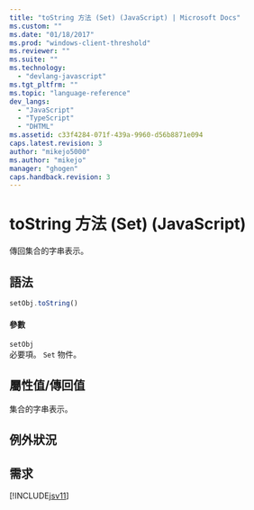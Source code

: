 ```yaml
---
title: "toString 方法 (Set) (JavaScript) | Microsoft Docs"
ms.custom: ""
ms.date: "01/18/2017"
ms.prod: "windows-client-threshold"
ms.reviewer: ""
ms.suite: ""
ms.technology: 
  - "devlang-javascript"
ms.tgt_pltfrm: ""
ms.topic: "language-reference"
dev_langs: 
  - "JavaScript"
  - "TypeScript"
  - "DHTML"
ms.assetid: c33f4284-071f-439a-9960-d56b8871e094
caps.latest.revision: 3
author: "mikejo5000"
ms.author: "mikejo"
manager: "ghogen"
caps.handback.revision: 3
---
```

# toString 方法 (Set) (JavaScript)
傳回集合的字串表示。  
  
## 語法  
  
```javascript  
setObj.toString()  
```  
  
#### 參數  
 `setObj`  
 必要項。  `Set` 物件。  
  
## 屬性值\/傳回值  
 集合的字串表示。  
  
## 例外狀況  
  
## 需求  
 [!INCLUDE[jsv11](../../javascript/reference/includes/jsv11-md.md)]